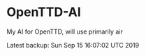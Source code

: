 # OpenTTD-AI
My AI for OpenTTD, will use primarily air

Latest backup: Sun Sep 15 16:07:02 UTC 2019

